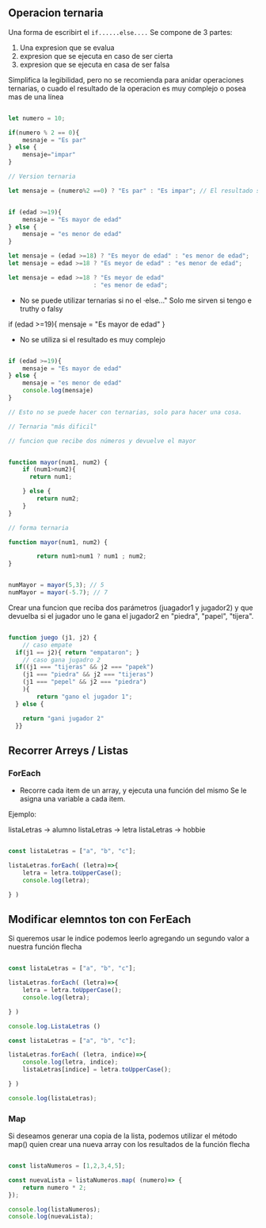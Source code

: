 ## Operacion ternaria 

Una forma de escribirt el `if......else....` Se compone de 3 partes:

1. Una expresion que se evalua
2. expresion que se ejecuta en caso de ser cierta
3. expresion que se ejecuta en casa de ser falsa

Simplifica la legibilidad, pero no se recomienda para anidar operaciones ternarias, o cuado el resultado de la operacion es muy complejo o posea mas de una línea 


```js

let numero = 10;

if(numero % 2 == 0){
    mesnaje = "Es par"
} else {
    mensaje="impar"
}

// Version ternaria

let mensaje = (numero%2 ==0) ? "Es par" : "Es impar"; // El resultado se guarda en mesaje


if (edad >=19){
    mensaje = "Es mayor de edad"
} else {
    mensaje = "es menor de edad"
}

let mensaje = (edad >=18) ? "Es meyor de edad" : "es menor de edad"; 
let mensaje = edad >=18 ? "Es meyor de edad" : "es menor de edad"; 

let mensaje = edad >=18 ? "Es meyor de edad" 
                        : "es menor de edad"; 


```

- No se puede utilizar ternarias si no el ·else..." Solo me sirven si tengo e truthy o falsy

 if (edad >=19){
    mensaje = "Es mayor de edad"
}

- No se utiliza si el resultado es muy complejo

```js

if (edad >=19){
    mensaje = "Es mayor de edad"
} else {
    mensaje = "es menor de edad"
    console.log(mensaje)
}

// Esto no se puede hacer con ternarias, solo para hacer una cosa.

```

```js
// Ternaria "más dificil"

// funcion que recibe dos números y devuelve el mayor


function mayor(num1, num2) {
    if (num1>num2){
      return num1;

    } else {
        return num2;
    }
}

// forma ternaria

function mayor(num1, num2) {

        return num1>num1 ? num1 ; num2;
}


numMayor = mayor(5,3); // 5
numMayor = mayor(-5.7); // 7
```

Crear una funcion que reciba dos parámetros (juagador1 y jugador2) y que devuelba si el jugador uno le gana el jugador2 en "piedra", "papel", "tijera".

```js

function juego (j1, j2) {
    // caso empate
  if(j1 == j2){ return "empataron"; } 
    // caso gana jugadro 2
  if((j1 === "tijeras" && j2 === "papek")
    (j1 === "piedra" && j2 === "tijeras")
    (j1 === "pepel" && j2 === "piedra")
    ){
        return "gano el jugador 1";
  } else {

    return "gani jugador 2"
  }}
```
## Recorrer Arreys / Listas

### ForEach

- Recorre cada item de un array, y ejecuta una función del mismo
Se le asigna una variable a cada item. 



Ejemplo:

listaLetras -> alumno
listaLetras -> letra
listaLetras -> hobbie
```js

const listaLetras = ["a", "b", "c"];

listaLetras.forEach( (letra)=>{
    letra = letra.toUpperCase();
    console.log(letra);

} )
```
## Modificar elemntos ton con FerEach

Si queremos usar le indice podemos leerlo agregando un segundo valor a nuestra función flecha

```js

const listaLetras = ["a", "b", "c"];

listaLetras.forEach( (letra)=>{
    letra = letra.toUpperCase();
    console.log(letra);

} )

console.log.ListaLetras ()
```

```js
const listaLetras = ["a", "b", "c"];

listaLetras.forEach( (letra, indice)=>{
    console.log(letra, indice);
    listaLetras[indice] = letra.toUpperCase();

} )

console.log(listaLetras);
```
###  Map

Si deseamos generar una copia de  la lista, podemos utilizar el método map()
quien crear una nueva array con los resultados de la función flecha

```js

const listaNumeros = [1,2,3,4,5];

const nuevaLista = listaNumeros.map( (numero)=> {
    return numero * 2;
});

console.log(listaNumeros);
console.log(nuevaLista);

```






